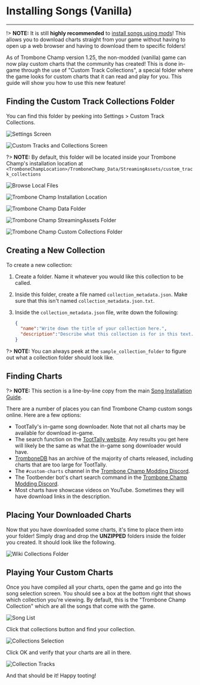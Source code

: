 # Installing Songs (Vanilla)
---

!> **NOTE:** It is still **highly recommended** to [install songs using mods](installing-songs)! This allows you to download charts straight from your game without having to open up a web browser and having to download them to specific folders!

As of Trombone Champ version 1.25, the non-modded (vanilla) game can now play custom charts that the community has created! This is done in-game through the use of "Custom Track Collections", a special folder where the game looks for custom charts that it can read and play for you. This guide will show you how to use this new feature!

## Finding the Custom Track Collections Folder

You can find this folder by peeking into Settings > Custom Track Collections.

![Settings Screen](../docs/files/vanilla/settingscreen.png)

![Custom Tracks and Collections Screen](../docs/files/vanilla/customtracks.png)

?> **NOTE:** By default, this folder will be located inside your Trombone Champ's installation location at `<TromboneChampLocation>/TromboneChamp_Data/StreamingAssets/custom_track_collections`

![Browse Local Files](../docs/files/localfilescontext.png)

![Trombone Champ Installation Location](../docs/files/vanilla/tcinstalllocation.png)

![Trombone Champ Data Folder](../docs/files/vanilla/tcdata.png)

![Trombone Champ StreamingAssets Folder](../docs/files/vanilla/tcstreamingassets.png)

![Trombone Champ Custom Collections Folder](../docs/files/vanilla/tccollections.png)

## Creating a New Collection

To create a new collection:

1. Create a folder. Name it whatever you would like this collection to be called.

2. Inside this folder, create a file named `collection_metadata.json`. Make sure that this isn't named `collection_metadata.json.txt`.

3. Inside the `collection_metadata.json` file, write down the following:

    ```json
    {
      "name":"Write down the title of your collection here.",
      "description":"Describe what this collection is for in this text."
    }
    ```

?> **NOTE:** You can always peek at the `sample_collection_folder` to figure out what a collection folder should look like.

## Finding Charts

?> **NOTE:** This section is a line-by-line copy from the main [Song Installation Guide](installing-songs?id=finding-songs).

There are a number of places you can find Trombone Champ custom songs online. Here are a few options:

- TootTally's in-game song downloader. Note that not all charts may be available for download in-game.
- The search function on the [TootTally website](https://toottally.com/search/). Any results you get here will likely be the same as what the in-game song downloader would have.
- [TromboneDB](https://tc-mods.github.io/TromboneDB/) has an archive of the majority of charts released, including charts that are too large for TootTally.
- The `#custom-charts` channel in the [Trombone Champ Modding Discord](https://discord.gg/KVzKRsbetJ).
- The Tootbender bot's chart search command in the [Trombone Champ Modding Discord](https://discord.gg/KVzKRsbetJ).
- Most charts have showcase videos on YouTube. Sometimes they will have download links in the description.

## Placing Your Downloaded Charts

Now that you have downloaded some charts, it's time to place them into your folder! Simply drag and drop the **UNZIPPED** folders inside the folder you created. It should look like the following.

![Wiki Collections Folder](../docs/files/vanilla/collectiondemonstration.png)

## Playing Your Custom Charts

Once you have compiled all your charts, open the game and go into the song selection screen. You should see a box at the bottom right that shows which collection you're viewing. By default, this is the "Trombone Champ Collection" which are all the songs that come with the game.

![Song List](../docs/files/vanilla/songlist.png)

Click that collections button and find your collection.

![Collections Selection](../docs/files/vanilla/collectionselection.png)

Click OK and verify that your charts are all in there.

![Collection Tracks](../docs/files/vanilla/collectionview.png)

And that should be it! Happy tooting!
